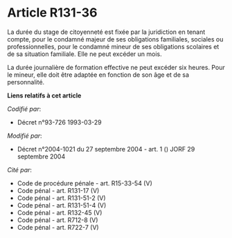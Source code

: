 # Article R131-36

La durée du stage de citoyenneté est fixée par la juridiction en tenant compte, pour le condamné majeur de ses obligations
familiales, sociales ou professionnelles, pour le condamné mineur de ses obligations scolaires et de sa situation familiale.
Elle ne peut excéder un mois.

La durée journalière de formation effective ne peut excéder six heures. Pour le mineur, elle doit être adaptée en fonction de
son âge et de sa personnalité.

**Liens relatifs à cet article**

_Codifié par_:

  - Décret n°93-726 1993-03-29

_Modifié par_:

  - Décret n°2004-1021 du 27 septembre 2004 - art. 1 () JORF 29 septembre 2004

_Cité par_:

  - Code de procédure pénale - art. R15-33-54 (V)
  - Code pénal - art. R131-17 (V)
  - Code pénal - art. R131-51-2 (V)
  - Code pénal - art. R131-51-4 (V)
  - Code pénal - art. R132-45 (V)
  - Code pénal - art. R712-8 (V)
  - Code pénal - art. R722-7 (V)
